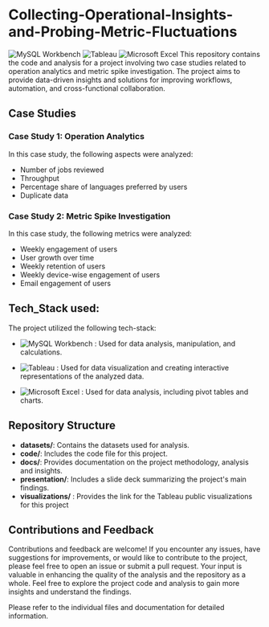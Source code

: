# Collecting-Operational-Insights-and-Probing-Metric-Fluctuations

![MySQL Workbench](https://img.shields.io/badge/MySQL%20Workbench-v8.0-purple?style=flat&logo=mysql&logoColor=white&color=purple)    ![Tableau](https://img.shields.io/badge/Tableau-v2021.2-orange?style=flat&logo=tableau&logoColor=white&color=orange)    ![Microsoft Excel](https://img.shields.io/badge/Microsoft%20Excel-2019-green?style=flat&logo=microsoft-excel&logoColor=white&color=green)
This repository contains the code and analysis for a project involving two case studies related to operation analytics and metric spike investigation. The project aims to provide data-driven insights and solutions for improving workflows, automation, and cross-functional collaboration.

## Case Studies

### Case Study 1: Operation Analytics

In this case study, the following aspects were analyzed:

- Number of jobs reviewed
- Throughput
- Percentage share of languages preferred by users
- Duplicate data

### Case Study 2: Metric Spike Investigation

In this case study, the following metrics were analyzed:

- Weekly engagement of users
- User growth over time
- Weekly retention of users
- Weekly device-wise engagement of users
- Email engagement of users

## Tech_Stack used:

The project utilized the following tech-stack:

- ![MySQL Workbench](https://img.shields.io/badge/MySQL%20Workbench-v8.0-purple?style=flat&logo=mysql&logoColor=white&color=purple) : Used for data analysis, manipulation, and calculations.
  
- ![Tableau](https://img.shields.io/badge/Tableau-v2021.2-orange?style=flat&logo=tableau&logoColor=white&color=orange) : Used for data visualization and creating interactive representations of the analyzed data.
  
- ![Microsoft Excel](https://img.shields.io/badge/Microsoft%20Excel-2019-green?style=flat&logo=microsoft-excel&logoColor=white&color=green) : Used for data analysis, including pivot tables and charts.

## Repository Structure

- **datasets/**: Contains the datasets used for analysis.
- **code/**: Includes the code file for this project.
- **docs/**: Provides documentation on the project methodology, analysis and insights.
- **presentation/**: Includes a slide deck summarizing the project's main findings.
- **visualizations/** : Provides the link for the Tableau public visualizations for this project

## Contributions and Feedback

Contributions and feedback are welcome! If you encounter any issues, have suggestions for improvements, or would like to contribute to the project, please feel free to open an issue or submit a pull request. Your input is valuable in enhancing the quality of the analysis and the repository as a whole.
Feel free to explore the project code and analysis to gain more insights and understand the findings.

Please refer to the individual files and documentation for detailed information.

